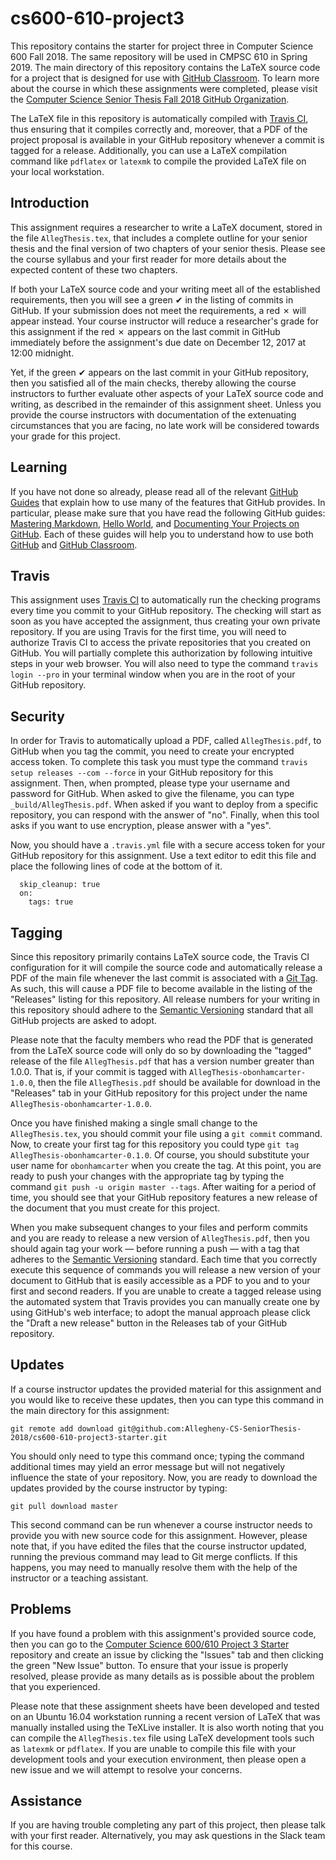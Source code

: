 
# cs600-610-project3

This repository contains the starter for project three in Computer Science 600
Fall 2018. The same repository will be used in CMPSC 610 in Spring 2019. The main directory of this repository contains the LaTeX source code
for a project that is designed for use with [GitHub
Classroom](https://classroom.github.com/). To learn more about the course in
which these assignments were completed, please visit the [Computer Science Senior Thesis Fall 2018 GitHub
Organization](https://github.com/Allegheny-CS-SeniorThesis-2018).

The LaTeX file in this repository is automatically compiled with [Travis
CI](https://travis-ci.org/), thus ensuring that it compiles correctly and,
moreover, that a PDF of the project proposal is available in your GitHub
repository whenever a commit is tagged for a release. Additionally, you can use
a LaTeX compilation command like `pdflatex` or `latexmk` to compile the provided
LaTeX file on your local workstation.

## Introduction

This assignment requires a researcher to write a LaTeX document, stored in the
file `AllegThesis.tex`, that includes a complete outline for your senior thesis
and the final version of two chapters of your senior thesis. Please see the
course syllabus and your first reader for more details about the expected
content of these two chapters.

If both your LaTeX source code and your writing meet all of the established
requirements, then you will see a green &#x2714; in the listing of commits in
GitHub. If your submission does not meet the requirements, a red &#x2717; will
appear instead. Your course  instructor will reduce a researcher's grade for
this assignment if the red &#x2717; appears on the last commit in GitHub
immediately before the assignment's due date on December 12, 2017 at 12:00
midnight.

Yet, if the green &#x2714; appears on the last commit in your GitHub repository,
then you satisfied all of the main checks, thereby allowing the course
instructors to further evaluate other aspects of your LaTeX source code and
writing, as described in the remainder of this assignment sheet. Unless you
provide the course instructors with documentation of the extenuating
circumstances that you are facing, no late work will be considered towards your
grade for this project.

## Learning

If you have not done so already, please read all of the relevant [GitHub
Guides](https://guides.github.com/) that explain how to use many of the features
that GitHub provides. In particular, please make sure that you have read the
following GitHub guides: [Mastering
Markdown](https://guides.github.com/features/mastering-markdown/), [Hello
World](https://guides.github.com/activities/hello-world/), and [Documenting Your
Projects on GitHub](https://guides.github.com/features/wikis/). Each of these
guides will help you to understand how to use both [GitHub](http://github.com) and
[GitHub Classroom](https://classroom.github.com/).

## Travis

This assignment uses [Travis CI](https://travis-ci.com/) to automatically run
the checking programs every time you commit to your GitHub repository. The
checking will start as soon as you have accepted the assignment, thus creating
your own private repository. If
you are using Travis for the first time, you will need to authorize Travis CI to
access the private repositories that you created on GitHub. You will partially
complete this authorization by following intuitive steps in your web browser.
You will also need to type the command `travis login --pro` in your terminal
window when you are in the root of your GitHub repository.

## Security

In order for Travis to automatically upload a PDF, called `AllegThesis.pdf`, to
GitHub when you tag the commit, you need to create your encrypted access token.
To complete this task you must type the command `travis setup releases --com --force`
in your GitHub repository for this assignment. Then, when prompted, please type
your username and password for GitHub. When asked to give the filename, you can
type `_build/AllegThesis.pdf`. When asked if you want to deploy
from a specific repository, you can respond with the answer of "no". Finally,
when this tool asks if you want to use encryption, please answer with a "yes".

Now, you should have a `.travis.yml` file with a secure access token for your
GitHub repository for this assignment. Use a text editor to edit this file and
place the following lines of code at the bottom of it.

```
  skip_cleanup: true
  on:
    tags: true
```

## Tagging

Since this repository primarily contains LaTeX source code, the Travis CI
configuration for it will compile the source code and automatically release a
PDF of the main file whenever the last commit is associated with a [Git
Tag](https://git-scm.com/book/en/v2/Git-Basics-Tagging). As such, this will
cause a PDF file to become available in the listing of the "Releases" listing
for this repository. All release numbers for your writing in this repository
should adhere to the [Semantic Versioning](http://semver.org/) standard that
all GitHub projects are asked to adopt.

Please note that the faculty members who read the PDF that is generated from the
LaTeX source code will only do so by downloading the "tagged" release of the
file `AllegThesis.pdf` that has a version number greater than 1.0.0. That is, if
your commit is tagged with `AllegThesis-obonhamcarter-1.0.0`, then the file
`AllegThesis.pdf` should be available for download in the "Releases" tab in your
GitHub repository for this project under the name `AllegThesis-obonhamcarter-1.0.0`.

Once you have finished making a single small change to the `AllegThesis.tex`,
you should commit your file using a `git commit` command. Now, to create your
first tag for this repository you could type `git tag
AllegThesis-obonhamcarter-0.1.0`. Of course, you should substitute your user name for
`obonhamcarter` when you create the tag. At this point, you are ready to push your
changes with the appropriate tag by typing the command `git push -u origin
master --tags`. After waiting for a period of time, you should see that your
GitHub repository features a new release of the document that you must create
for this project.

When you make subsequent changes to your files and perform commits and you are
ready to release a new version of `AllegThesis.pdf`, then you should again tag
your work &mdash; before running a push &mdash; with a tag that adheres to the
[Semantic Versioning](http://semver.org/) standard. Each time that you correctly
execute this sequence of commands you will release a new version of your
document to GitHub that is easily accessible as a PDF to you and to your first
and second readers. If you are unable to create a tagged release using the
automated system that Travis provides you can manually create one by using
GitHub's web interface; to adopt the manual approach please click the "Draft a
new release" button in the Releases tab of your GitHub repository.

## Updates

If a course instructor updates the provided material for this assignment and you
would like to receive these updates, then you can type this command in the main
directory for this assignment:

```
git remote add download git@github.com:Allegheny-CS-SeniorThesis-2018/cs600-610-project3-starter.git
```

You should only need to type this command once; typing the command additional
times may yield an error message but will not negatively influence the state of
your repository. Now, you are ready to download the updates provided by the
course instructor by typing:

```
git pull download master
```

This second command can be run whenever a course instructor needs to provide you
with new source code for this assignment. However, please note that, if you have
edited the files that the course instructor updated, running the previous
command may lead to Git merge conflicts. If this happens, you may need to
manually resolve them with the help of the instructor or a teaching assistant.

## Problems

If you have found a problem with this assignment's provided source code, then
you can go to the [Computer Science 600/610 Project 3
Starter](https://github.com/Allegheny-CS-SeniorThesis-2018/cs600-610-project3-starter)
repository and create an issue by clicking the "Issues" tab and then clicking
the green "New Issue" button. To ensure that your issue is properly resolved,
please provide as many details as is possible about the problem that you
experienced.

Please note that these assignment sheets have been developed and tested on an
Ubuntu 16.04 workstation running a recent version of LaTeX that was manually
installed using the TeXLive installer. It is also worth noting that you can
compile the `AllegThesis.tex` file using LaTeX development tools
such as `latexmk` or `pdflatex`. If you are unable to compile this file with
your development tools and your execution environment, then please open a new
issue and we will attempt to resolve your concerns.


## Assistance

If you are having trouble completing any part of this project, then please talk
with your first reader. Alternatively, you may ask questions in the Slack
team for this course.
